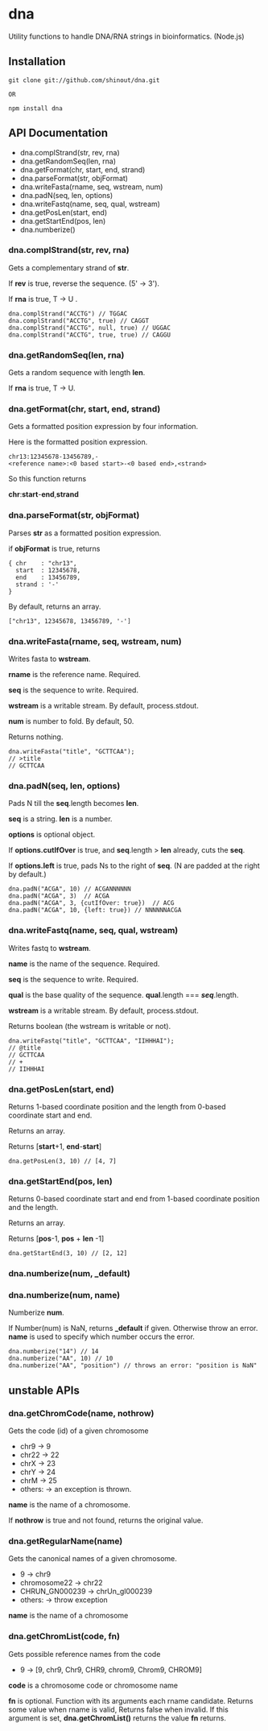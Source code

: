 dna
==========
Utility functions to handle DNA/RNA strings in bioinformatics. (Node.js)

## Installation ##
    
    git clone git://github.com/shinout/dna.git

    OR

    npm install dna

## API Documentation ##
- dna.complStrand(str, rev, rna)
- dna.getRandomSeq(len, rna)
- dna.getFormat(chr, start, end, strand)
- dna.parseFormat(str, objFormat)
- dna.writeFasta(rname, seq, wstream, num)
- dna.padN(seq, len, options)
- dna.writeFastq(name, seq, qual, wstream)
- dna.getPosLen(start, end)
- dna.getStartEnd(pos, len)
- dna.numberize()

### dna.complStrand(str, rev, rna) ###
Gets a complementary strand of **str**.

If **rev** is true, reverse the sequence. (5' -> 3').

If **rna** is true, T -> U .

    dna.complStrand("ACCTG") // TGGAC
    dna.complStrand("ACCTG", true) // CAGGT
    dna.complStrand("ACCTG", null, true) // UGGAC
    dna.complStrand("ACCTG", true, true) // CAGGU


### dna.getRandomSeq(len, rna) ###
Gets a random sequence with length **len**.

If **rna** is true, T -> U.


### dna.getFormat(chr, start, end, strand) ###
Gets a formatted position expression by four information.

Here is the formatted position expression.

    chr13:12345678-13456789,-
    <reference name>:<0 based start>-<0 based end>,<strand>

So this function returns

**chr**:**start**-**end**,**strand**


### dna.parseFormat(str, objFormat) ###
Parses **str** as a formatted position expression.

if **objFormat** is true, returns 

    { chr    : "chr13",
      start  : 12345678,
      end    : 13456789,
      strand : '-'
    }

By default, returns an array.

    ["chr13", 12345678, 13456789, '-']

### dna.writeFasta(rname, seq, wstream, num) ###
Writes fasta to **wstream**.

**rname** is the reference name. Required.

**seq** is the sequence to write. Required.

**wstream** is a writable stream. By default, process.stdout.

**num** is number to fold. By default, 50.

Returns nothing.

    dna.writeFasta("title", "GCTTCAA");
    // >title
    // GCTTCAA

### dna.padN(seq, len, options) ###
Pads N till the **seq**.length becomes **len**.

**seq** is a string.
**len** is a number.

**options** is optional object.

If **options.cutIfOver** is true, and **seq**.length > **len** already, cuts the **seq**.

If **options.left** is true, pads Ns to the right of **seq**. (N are padded at the right by default.)


    dna.padN("ACGA", 10) // ACGANNNNNN
    dna.padN("ACGA", 3)  // ACGA
    dna.padN("ACGA", 3, {cutIfOver: true})  // ACG
    dna.padN("ACGA", 10, {left: true}) // NNNNNNACGA


### dna.writeFastq(name, seq, qual, wstream) ###
Writes fastq to **wstream**.

**name** is the name of the sequence. Required.

**seq** is the sequence to write. Required.

**qual** is the base quality of the sequence. **qual**.length === ***seq***.length.

**wstream** is a writable stream. By default, process.stdout.

Returns boolean (the wstream is writable or not).

    dna.writeFastq("title", "GCTTCAA", "IIHHHAI");
    // @title
    // GCTTCAA
    // +
    // IIHHHAI


### dna.getPosLen(start, end) ###
Returns 1-based coordinate position and the length from 0-based coordinate start and end.

Returns an array.

Returns [**start**+1, **end**-**start**]

    dna.getPosLen(3, 10) // [4, 7]


### dna.getStartEnd(pos, len) ###
Returns 0-based coordinate start and end from 1-based coordinate position and the length.

Returns an array.

Returns [**pos**-1, **pos** + **len** -1]

    dna.getStartEnd(3, 10) // [2, 12]


### dna.numberize(num, _default) ###
### dna.numberize(num, name) ###

Numberize **num**.

If Number(num) is NaN, returns **_default** if given. Otherwise throw an error.
**name** is used to specify which number occurs the error.

    dna.numberize("14") // 14
    dna.numberize("AA", 10) // 10
    dna.numberize("AA", "position") // throws an error: "position is NaN"


## unstable APIs ##
### dna.getChromCode(name, nothrow) ###
Gets the code (id) of a given chromosome

- chr9  -> 9
- chr22 -> 22
- chrX  -> 23
- chrY  -> 24
- chrM  -> 25
- others: -> an exception is thrown.

**name** is the name of a chromosome.

If **nothrow** is true and not found, returns the original value.


### dna.getRegularName(name) ###
Gets the canonical names of a given chromosome.

- 9  -> chr9
- chromosome22 -> chr22
- CHRUN_GN000239 -> chrUn_gl000239
- others: -> throw exception

**name** is the name of a chromosome


### dna.getChromList(code, fn) ###
Gets possible reference names from the code

- 9  -> [9, chr9, Chr9, CHR9, chrom9, Chrom9, CHROM9]

**code** is a chromosome code or chromosome name

**fn** is optional.
Function with its arguments each rname candidate.
Returns some value when rname is valid,
Returns false when invalid.
If this argument is set, **dna.getChromList()** returns the value **fn** returns.

